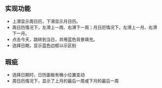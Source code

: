 ## 实现功能

- 上滑显示周日历，下滑显示月日历。
- 周日历情况下，左滑上一周、右滑下一周；月日历情况下，左滑上一月、右滑下一月。
- 点击今天，跳转到当日，并用蓝色背景填充。
- 选择日期，显示蓝色边框以示区别

## 瑕疵

- 选择日期时，日历面板有微小位置变动
- 周日历情况下，显示了上月的最后一周或下月的最后一周

